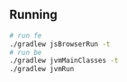 ## Running 
```bash
# run fe
./gradlew jsBrowserRun -t
# run be
./gradlew jvmMainClasses -t
./gradlew jvmRun
```
